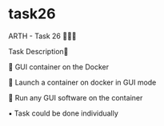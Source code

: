 # task26
ARTH - Task 26 👨🏻‍💻 

Task Description📄

📌 GUI container on the Docker

🔅 Launch a container on docker in GUI mode 

🔅 Run any GUI software on the container

▪️ Task could be done individually 
